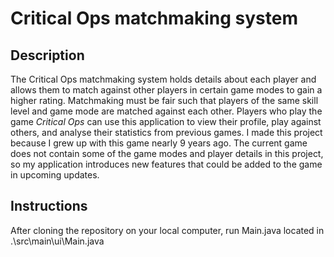 # Critical Ops matchmaking system

## Description

The Critical Ops matchmaking system holds details about each player
and allows them to match against other players in certain game modes to gain a higher rating.
Matchmaking must be fair such that players of the same skill level and game mode are
matched against each other. Players who play the game *Critical Ops* 
can use this application to view their profile, play against others, 
and analyse their statistics from previous games. I made this project because I grew up with this game nearly 9 years ago. 
The current game does not contain some of the game modes and player details in this project, so my application
introduces new features that could be added to the game in upcoming updates.

## Instructions

After cloning the repository on your local computer, run Main.java located in   
.\src\main\ui\Main.java
